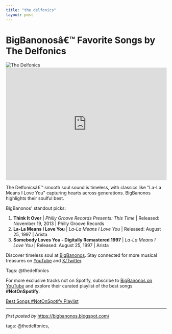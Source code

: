 ```yaml
---
title: "the delfonics"
layout: post
---
```

<!-- Title of the Post -->
<h1 >BigBanonosâ€™ Favorite Songs by The Delfonics</h1> <!-- Featured Image -->
<div > <img src="https://i.scdn.co/image/ab67616d0000b273f606a66ae319776c0dc86ce8" alt="The Delfonics">
</div> <!-- Spotify Embed -->
<div > <iframe src="https://open.spotify.com/embed/playlist/4Q0VXfUcInXeMNKRMpUvxg?utm_source=generator" width="100%" height="352" frameBorder="0" allowfullscreen="" allow="autoplay; clipboard-write; encrypted-media; fullscreen; picture-in-picture" loading="lazy"></iframe>
</div> <!-- Introductory Text -->
<p >The Delfonicsâ€™ smooth soul sound is timeless, with classics like "La-La Means I Love You" capturing hearts across generations. BigBanonos highlights their soulful best.</p> <!-- Song Highlights -->
<div > <p>BigBanonos' standout picks:</p> <ol> <li><strong>Think It Over</strong> | <em>Philly Groove Records Presents: This Time</em> | Released: November 19, 2013 | Philly Groove Records</li> <li><strong>La-La Means I Love You</strong> | <em>La-La Means I Love You</em> | Released: August 25, 1997 | Arista</li> <li><strong>Somebody Loves You - Digitally Remastered 1997</strong> | <em>La-La Means I Love You</em> | Released: August 25, 1997 | Arista</li> </ol>
</div> <!-- Footer Links -->
<div > <p>Discover timeless soul at <a href="https://bigbanonos.blogspot.com/" target="_blank">BigBanonos</a>. Stay connected for more musical treasures on <a href="https://www.youtube.com/@BigBanonos" target="_blank">YouTube</a> and <a href="https://x.com/bigbanonos" target="_blank">X/Twitter</a>.</p>
</div> <!-- Tags -->
<p >Tags: @thedelfonics</p>


<!--Subscribe and Playlist Links-->
<div>
    <p>For more exclusive tracks not on Spotify, subscribe to <a href="https://www.youtube.com/@BigBanonos" target="_blank">BigBanonos on YouTube</a> and explore their curated playlist of the best songs <strong>#NotOnSpotify</strong>.</p>
    <p><a href="https://www.youtube.com/playlist?list=PLtuNtuTatqI0kFahUCbtbfenC_ET5O_tr" target="_blank">Best Songs #NotOnSpotify Playlist<br /></a></p></div>

<hr />

<p><em>first posted by</em> <a href="https://bigbanonos.blogspot.com/" rel="noopener" target="_new">https://bigbanonos.blogspot.com/</a></p>

<p>tags: @thedelfonics,</p>

